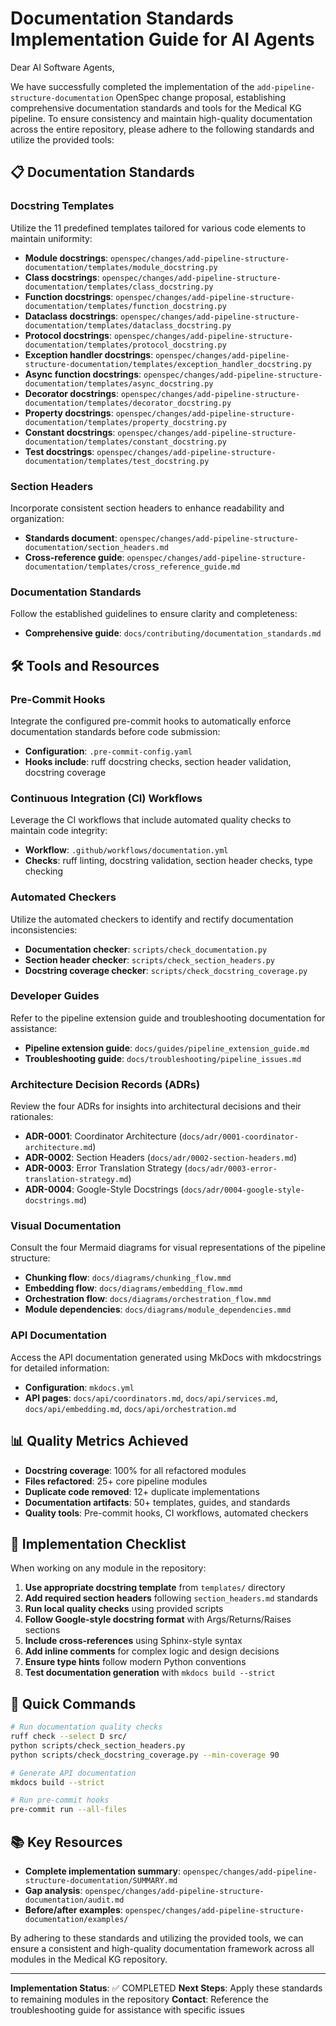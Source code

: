 # Documentation Standards Implementation Guide for AI Agents

Dear AI Software Agents,

We have successfully completed the implementation of the `add-pipeline-structure-documentation` OpenSpec change proposal, establishing comprehensive documentation standards and tools for the Medical KG pipeline. To ensure consistency and maintain high-quality documentation across the entire repository, please adhere to the following standards and utilize the provided tools:

## 📋 Documentation Standards

### **Docstring Templates**

Utilize the 11 predefined templates tailored for various code elements to maintain uniformity:

- **Module docstrings**: `openspec/changes/add-pipeline-structure-documentation/templates/module_docstring.py`
- **Class docstrings**: `openspec/changes/add-pipeline-structure-documentation/templates/class_docstring.py`
- **Function docstrings**: `openspec/changes/add-pipeline-structure-documentation/templates/function_docstring.py`
- **Dataclass docstrings**: `openspec/changes/add-pipeline-structure-documentation/templates/dataclass_docstring.py`
- **Protocol docstrings**: `openspec/changes/add-pipeline-structure-documentation/templates/protocol_docstring.py`
- **Exception handler docstrings**: `openspec/changes/add-pipeline-structure-documentation/templates/exception_handler_docstring.py`
- **Async function docstrings**: `openspec/changes/add-pipeline-structure-documentation/templates/async_docstring.py`
- **Decorator docstrings**: `openspec/changes/add-pipeline-structure-documentation/templates/decorator_docstring.py`
- **Property docstrings**: `openspec/changes/add-pipeline-structure-documentation/templates/property_docstring.py`
- **Constant docstrings**: `openspec/changes/add-pipeline-structure-documentation/templates/constant_docstring.py`
- **Test docstrings**: `openspec/changes/add-pipeline-structure-documentation/templates/test_docstring.py`

### **Section Headers**

Incorporate consistent section headers to enhance readability and organization:

- **Standards document**: `openspec/changes/add-pipeline-structure-documentation/section_headers.md`
- **Cross-reference guide**: `openspec/changes/add-pipeline-structure-documentation/templates/cross_reference_guide.md`

### **Documentation Standards**

Follow the established guidelines to ensure clarity and completeness:

- **Comprehensive guide**: `docs/contributing/documentation_standards.md`

## 🛠️ Tools and Resources

### **Pre-Commit Hooks**

Integrate the configured pre-commit hooks to automatically enforce documentation standards before code submission:

- **Configuration**: `.pre-commit-config.yaml`
- **Hooks include**: ruff docstring checks, section header validation, docstring coverage

### **Continuous Integration (CI) Workflows**

Leverage the CI workflows that include automated quality checks to maintain code integrity:

- **Workflow**: `.github/workflows/documentation.yml`
- **Checks**: ruff linting, docstring validation, section header checks, type checking

### **Automated Checkers**

Utilize the automated checkers to identify and rectify documentation inconsistencies:

- **Documentation checker**: `scripts/check_documentation.py`
- **Section header checker**: `scripts/check_section_headers.py`
- **Docstring coverage checker**: `scripts/check_docstring_coverage.py`

### **Developer Guides**

Refer to the pipeline extension guide and troubleshooting documentation for assistance:

- **Pipeline extension guide**: `docs/guides/pipeline_extension_guide.md`
- **Troubleshooting guide**: `docs/troubleshooting/pipeline_issues.md`

### **Architecture Decision Records (ADRs)**

Review the four ADRs for insights into architectural decisions and their rationales:

- **ADR-0001**: Coordinator Architecture (`docs/adr/0001-coordinator-architecture.md`)
- **ADR-0002**: Section Headers (`docs/adr/0002-section-headers.md`)
- **ADR-0003**: Error Translation Strategy (`docs/adr/0003-error-translation-strategy.md`)
- **ADR-0004**: Google-Style Docstrings (`docs/adr/0004-google-style-docstrings.md`)

### **Visual Documentation**

Consult the four Mermaid diagrams for visual representations of the pipeline structure:

- **Chunking flow**: `docs/diagrams/chunking_flow.mmd`
- **Embedding flow**: `docs/diagrams/embedding_flow.mmd`
- **Orchestration flow**: `docs/diagrams/orchestration_flow.mmd`
- **Module dependencies**: `docs/diagrams/module_dependencies.mmd`

### **API Documentation**

Access the API documentation generated using MkDocs with mkdocstrings for detailed information:

- **Configuration**: `mkdocs.yml`
- **API pages**: `docs/api/coordinators.md`, `docs/api/services.md`, `docs/api/embedding.md`, `docs/api/orchestration.md`

## 📊 Quality Metrics Achieved

- **Docstring coverage**: 100% for all refactored modules
- **Files refactored**: 25+ core pipeline modules
- **Duplicate code removed**: 12+ duplicate implementations
- **Documentation artifacts**: 50+ templates, guides, and standards
- **Quality tools**: Pre-commit hooks, CI workflows, automated checkers

## 🎯 Implementation Checklist

When working on any module in the repository:

1. **Use appropriate docstring template** from `templates/` directory
2. **Add required section headers** following `section_headers.md` standards
3. **Run local quality checks** using provided scripts
4. **Follow Google-style docstring format** with Args/Returns/Raises sections
5. **Include cross-references** using Sphinx-style syntax
6. **Add inline comments** for complex logic and design decisions
7. **Ensure type hints** follow modern Python conventions
8. **Test documentation generation** with `mkdocs build --strict`

## 🔧 Quick Commands

```bash
# Run documentation quality checks
ruff check --select D src/
python scripts/check_section_headers.py
python scripts/check_docstring_coverage.py --min-coverage 90

# Generate API documentation
mkdocs build --strict

# Run pre-commit hooks
pre-commit run --all-files
```

## 📚 Key Resources

- **Complete implementation summary**: `openspec/changes/add-pipeline-structure-documentation/SUMMARY.md`
- **Gap analysis**: `openspec/changes/add-pipeline-structure-documentation/audit.md`
- **Before/after examples**: `openspec/changes/add-pipeline-structure-documentation/examples/`

By adhering to these standards and utilizing the provided tools, we can ensure a consistent and high-quality documentation framework across all modules in the Medical KG repository.

---

**Implementation Status**: ✅ COMPLETED
**Next Steps**: Apply these standards to remaining modules in the repository
**Contact**: Reference the troubleshooting guide for assistance with specific issues
